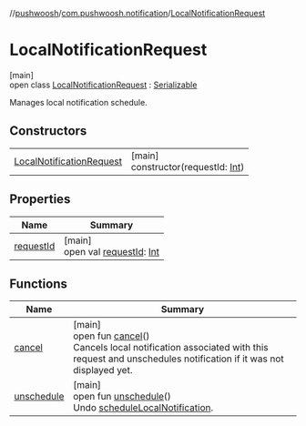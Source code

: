 //[pushwoosh](../../../index.md)/[com.pushwoosh.notification](../index.md)/[LocalNotificationRequest](index.md)

# LocalNotificationRequest

[main]\
open class [LocalNotificationRequest](index.md) : [Serializable](https://developer.android.com/reference/kotlin/java/io/Serializable.html)

Manages local notification schedule.

## Constructors

| | |
|---|---|
| [LocalNotificationRequest](-local-notification-request.md) | [main]<br>constructor(requestId: [Int](https://kotlinlang.org/api/latest/jvm/stdlib/kotlin-stdlib/kotlin/-int/index.html)) |

## Properties

| Name | Summary |
|---|---|
| [requestId](request-id.md) | [main]<br>open val [requestId](request-id.md): [Int](https://kotlinlang.org/api/latest/jvm/stdlib/kotlin-stdlib/kotlin/-int/index.html) |

## Functions

| Name | Summary |
|---|---|
| [cancel](cancel.md) | [main]<br>open fun [cancel](cancel.md)()<br>Cancels local notification associated with this request and unschedules notification if it was not displayed yet. |
| [unschedule](unschedule.md) | [main]<br>open fun [unschedule](unschedule.md)()<br>Undo [scheduleLocalNotification](../../com.pushwoosh/-pushwoosh/schedule-local-notification.md). |
